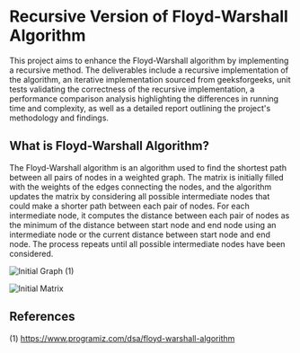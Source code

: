
# Recursive Version of Floyd-Warshall Algorithm

This project aims to enhance the Floyd-Warshall algorithm by implementing a recursive method. The deliverables include a recursive implementation of the algorithm, an iterative implementation sourced from geeksforgeeks, unit tests validating the correctness of the recursive implementation, a performance comparison analysis highlighting the differences in running time and complexity, as well as a detailed report outlining the project's methodology and findings.


## What is Floyd-Warshall Algorithm?

The Floyd-Warshall algorithm is an algorithm used to find the shortest path between all pairs of nodes in a weighted graph. The matrix is initially filled with the weights of the edges connecting the nodes, and the algorithm updates the matrix by considering all possible intermediate nodes that could make a shorter path between each pair of nodes. For each intermediate node, it computes the distance between each pair of nodes as the minimum of the distance between start node and end node using an intermediate node or the current distance between start node and end node. The process repeats until all possible intermediate nodes have been considered.

![Initial Graph (1)](https://github.com/tolgatosunn/Floyd-Warshall_Recursion/blob/main/Images/Initial%20Graph.PNG)

![Initial Matrix](https://github.com/tolgatosunn/Floyd-Warshall_Recursion/blob/main/Images/Initial%20Matrix.PNG)

## References

(1) https://www.programiz.com/dsa/floyd-warshall-algorithm